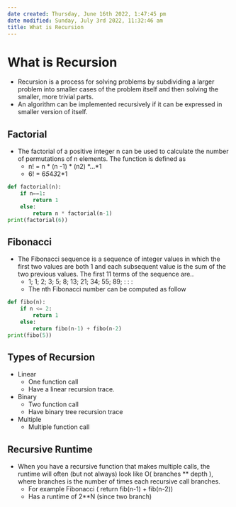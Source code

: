 ```yaml
---
date created: Thursday, June 16th 2022, 1:47:45 pm
date modified: Sunday, July 3rd 2022, 11:32:46 am
title: What is Recursion
---
```


# What is Recursion

- Recursion is a process for solving problems by subdividing a larger problem into smaller cases of the problem itself and then solving the smaller, more trivial parts.
- An algorithm can be implemented recursively if it can be expressed in smaller version of itself.

## Factorial

* The factorial of a positive integer n can be used to calculate the number of permutations of n elements. The function is defined as
	* n! = n  * (n -1) * (n2) *…*1
	* 6! = 6*5*4*3*2*1

```python
def factorial(n):
	if n==1:
		return 1
	else:
		return n * factorial(n-1)
print(factorial(6))
```  

## Fibonacci

* The Fibonacci sequence is a sequence of integer values in which the first two values are both 1 and each subsequent value is the sum of the two previous values. The first 11 terms of the sequence are..
	* 1; 1; 2; 3; 5; 8; 13; 21; 34; 55; 89; : : :
	* The nth Fibonacci number can be computed as follow

```python
def fibo(n):
	if n <= 2:
		return 1
	else:
		return fibo(n-1) + fibo(n-2)
print(fibo(5))
```  

## Types of Recursion

* Linear
	* One function call
	* Have a linear recursion trace.
* Binary
	* Two function call
	* Have binary tree recursion trace
* Multiple
	* Multiple function call

## Recursive Runtime

* When you have a recursive function that makes multiple calls, the runtime will often (but not always) look like O( branches ** depth ), where branches is the number of times each recursive call branches.
	* For example Fibonacci ( return fib(n-1) + fib(n-2))
	* Has a runtime of 2**N (since two branch)
